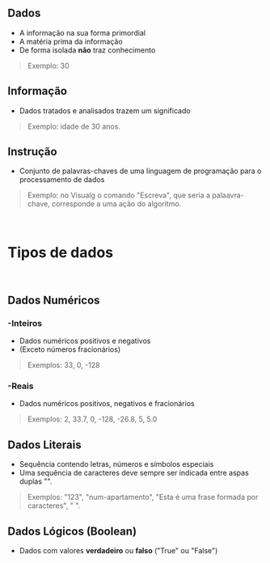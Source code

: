 ## Dados
- A informação na sua forma primordial
- A matéria prima da informação
- De forma isolada <b>não</b> traz conhecimento
> Exemplo: 30

## Informação
- Dados tratados e analisados trazem um significado
> Exemplo: idade de 30 anos.

## Instrução
- Conjunto de palavras-chaves de uma linguagem de programação para o processamento de dados
> Exemplo: no Visualg o comando "Escreva", que seria a palaavra-chave, corresponde a uma ação do algoritmo.
 
<br> 
 
# Tipos de dados
<br>

## Dados Numéricos

  ### -Inteiros
  - Dados numéricos positivos e negativos
  - (Exceto números fracionários)
  > Exemplos: 33, 0, -128

  ### -Reais
  - Dados numéricos positivos, negativos e fracionários
  > Exemplos: 2, 33.7, 0, -128, -26.8, 5, 5.0

## Dados Literais
- Sequência contendo letras, números e símbolos especiais
- Uma sequência de caracteres deve sempre ser indicada entre aspas duplas "".
> Exemplos: "123", "num-apartamento", "Esta é uma frase formada por caracteres", " ".

## Dados Lógicos (Boolean)
- Dados com valores <b>verdadeiro</b> ou <b>falso</b> ("True" ou "False")






















